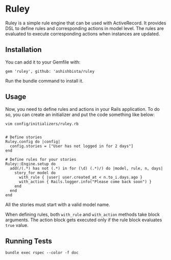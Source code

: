 # Ruley

Ruley is a simple rule engine that can be used with ActiveRecord. It provides DSL to define rules and corresponding actions in model level. The rules are evaluated to execute corresponding actions when instances are updated.

## Installation

You can add it to your Gemfile with:

`gem 'ruley', github: 'ashishbista/ruley`

Run the bundle command to install it.

## Usage

Now, you need to define rules and actions in your Rails application. To do so, you can create an initializer and put the code something like below:

`vim config/initializers/ruley.rb`

```

# Define stories
Ruley.config do |config|
  config.stories = ["User has not logged in for 2 days"]
end

# Define rules for your stories
Ruley::Engine.setup do
  add(/(.*) has not (.*) in for (\d) (.*)/) do |model, rule, n, days|
    story_for model do
      with_rule { |user| user.created_at < n.to_i.days.ago }
      with_action { Rails.logger.info("Please come back soon") }
    end
  end
end

```
All the stories must start with a valid model name.

When defining rules, both `with_rule` and `with_action` methods take block arguments. The action block gets executed only if the rule block evaluates `true` value.


## Running Tests

`bundle exec rspec --color -f doc`
